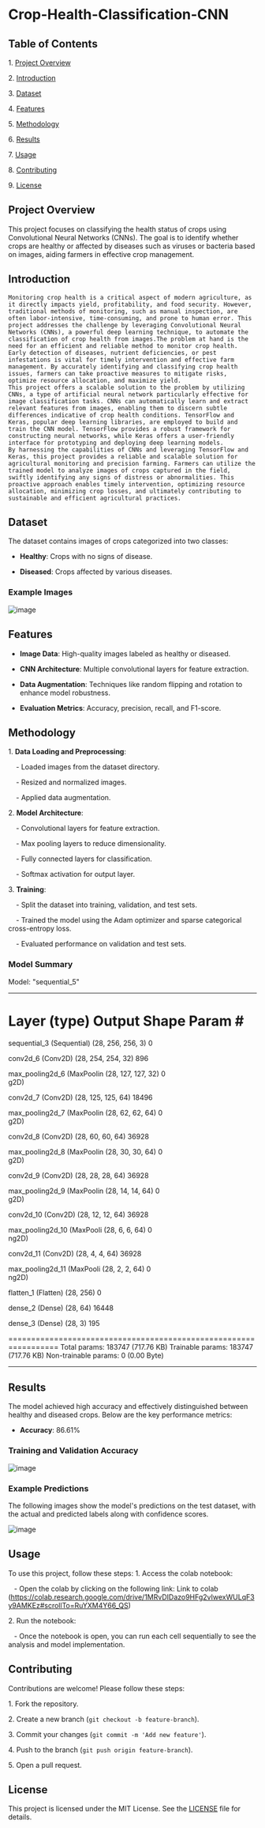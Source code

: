 # Crop-Health-Classification-CNN

## Table of Contents

1\. [Project Overview](#project-overview)

2\. [Introduction](#introduction)

3\. [Dataset](#dataset)

4\. [Features](#features)

5\. [Methodology](#methodology)

6\. [Results](#results)

7\. [Usage](#usage)

8\. [Contributing](#contributing)

9\. [License](#license)

## Project Overview

This project focuses on classifying the health status of crops using Convolutional Neural Networks (CNNs). The goal is to identify whether crops are healthy or affected by diseases such as viruses or bacteria based on images, aiding farmers in effective crop management.

## Introduction

    Monitoring crop health is a critical aspect of modern agriculture, as it directly impacts yield, profitability, and food security. However, traditional methods of monitoring, such as manual inspection, are often labor-intensive, time-consuming, and prone to human error. This project addresses the challenge by leveraging Convolutional Neural Networks (CNNs), a powerful deep learning technique, to automate the classification of crop health from images.The problem at hand is the need for an efficient and reliable method to monitor crop health. Early detection of diseases, nutrient deficiencies, or pest infestations is vital for timely intervention and effective farm management. By accurately identifying and classifying crop health issues, farmers can take proactive measures to mitigate risks, optimize resource allocation, and maximize yield.
    This project offers a scalable solution to the problem by utilizing CNNs, a type of artificial neural network particularly effective for image classification tasks. CNNs can automatically learn and extract relevant features from images, enabling them to discern subtle differences indicative of crop health conditions. TensorFlow and Keras, popular deep learning libraries, are employed to build and train the CNN model. TensorFlow provides a robust framework for constructing neural networks, while Keras offers a user-friendly interface for prototyping and deploying deep learning models.
    By harnessing the capabilities of CNNs and leveraging TensorFlow and Keras, this project provides a reliable and scalable solution for agricultural monitoring and precision farming. Farmers can utilize the trained model to analyze images of crops captured in the field, swiftly identifying any signs of distress or abnormalities. This proactive approach enables timely intervention, optimizing resource allocation, minimizing crop losses, and ultimately contributing to sustainable and efficient agricultural practices.

## Dataset

The dataset contains images of crops categorized into two classes:

- **Healthy**: Crops with no signs of disease.

- **Diseased**: Crops affected by various diseases.

### Example Images

![image](https://github.com/Sahilwarudkar27/Crop-Health-Classification-CNN/assets/99885674/7bfdec11-6b9b-4d05-8d9e-a32b00d96d4f)

## Features

- **Image Data**: High-quality images labeled as healthy or diseased.

- **CNN Architecture**: Multiple convolutional layers for feature extraction.

- **Data Augmentation**: Techniques like random flipping and rotation to enhance model robustness.

- **Evaluation Metrics**: Accuracy, precision, recall, and F1-score.

## Methodology

1\. **Data Loading and Preprocessing**:

    - Loaded images from the dataset directory.

    - Resized and normalized images.

    - Applied data augmentation.

2\. **Model Architecture**:

    - Convolutional layers for feature extraction.

    - Max pooling layers to reduce dimensionality.

    - Fully connected layers for classification.

    - Softmax activation for output layer.

3\. **Training**:

    - Split the dataset into training, validation, and test sets.

    - Trained the model using the Adam optimizer and sparse categorical cross-entropy loss.

    - Evaluated performance on validation and test sets.

### Model Summary

Model: "sequential_5"
_________________________________________________________________
 Layer (type)                Output Shape              Param #   
=================================================================
 sequential_3 (Sequential)   (28, 256, 256, 3)         0         
                                                                 
 conv2d_6 (Conv2D)           (28, 254, 254, 32)        896       
                                                                 
 max_pooling2d_6 (MaxPoolin  (28, 127, 127, 32)        0         
 g2D)                                                            
                                                                 
 conv2d_7 (Conv2D)           (28, 125, 125, 64)        18496     
                                                                 
 max_pooling2d_7 (MaxPoolin  (28, 62, 62, 64)          0         
 g2D)                                                            
                                                                 
 conv2d_8 (Conv2D)           (28, 60, 60, 64)          36928     
                                                                 
 max_pooling2d_8 (MaxPoolin  (28, 30, 30, 64)          0         
 g2D)                                                            
                                                                 
 conv2d_9 (Conv2D)           (28, 28, 28, 64)          36928     
                                                                 
 max_pooling2d_9 (MaxPoolin  (28, 14, 14, 64)          0         
 g2D)                                                            
                                                                 
 conv2d_10 (Conv2D)          (28, 12, 12, 64)          36928     
                                                                 
 max_pooling2d_10 (MaxPooli  (28, 6, 6, 64)            0         
 ng2D)                                                           
                                                                 
 conv2d_11 (Conv2D)          (28, 4, 4, 64)            36928     
                                                                 
 max_pooling2d_11 (MaxPooli  (28, 2, 2, 64)            0         
 ng2D)                                                           
                                                                 
 flatten_1 (Flatten)         (28, 256)                 0         
                                                                 
 dense_2 (Dense)             (28, 64)                  16448     
                                                                 
 dense_3 (Dense)             (28, 3)                   195       
                                                                 
=================================================================
Total params: 183747 (717.76 KB)
Trainable params: 183747 (717.76 KB)
Non-trainable params: 0 (0.00 Byte)
_________________________________________________________________

## Results

The model achieved high accuracy and effectively distinguished between healthy and diseased crops. Below are the key performance metrics:

- **Accuracy**: 86.61%

### Training and Validation Accuracy

![image](https://github.com/Sahilwarudkar27/Crop-Health-Classification-CNN/assets/99885674/07b0b94c-9b08-4583-9aaa-4441ed3fb6b8)


### Example Predictions

The following images show the model's predictions on the test dataset, with the actual and predicted labels along with confidence scores.

![image](https://github.com/Sahilwarudkar27/Crop-Health-Classification-CNN/assets/99885674/8ec9be1e-1302-4acd-881f-d32896c013cd)


## Usage

To use this project, follow these steps:
1\. Access the colab notebook:

   - Open the colab by clicking on the following link: Link to colab (https://colab.research.google.com/drive/1MRvDIDazo9HFg2vIwexWULqF3y9AMKEz#scrollTo=RuYXM4Y66_QS)

2\. Run the notebook:

   - Once the notebook is open, you can run each cell sequentially to see the analysis and model implementation.

## Contributing

Contributions are welcome! Please follow these steps:

1\. Fork the repository.

2\. Create a new branch (`git checkout -b feature-branch`).

3\. Commit your changes (`git commit -m 'Add new feature'`).

4\. Push to the branch (`git push origin feature-branch`).

5\. Open a pull request.

## License

This project is licensed under the MIT License. See the [LICENSE](LICENSE) file for details.
